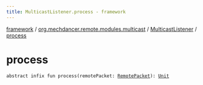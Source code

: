 ```yaml
---
title: MulticastListener.process - framework
---
```


[framework](../../index.html) / [org.mechdancer.remote.modules.multicast](../index.html) / [MulticastListener](index.html) / [process](./process.html)

# process

`abstract infix fun process(remotePacket: `[`RemotePacket`](../../org.mechdancer.remote.protocol/-remote-packet/index.html)`): `[`Unit`](https://kotlinlang.org/api/latest/jvm/stdlib/kotlin/-unit/index.html)